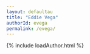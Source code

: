 ```yaml
---
layout: defaultau
title: "Eddie Vega"
authorId: evega
permalink: /evega/
---
```

{% include loadAuthor.html %}
<script>
    $(document).ready(function(){
        showAuthorBio('{{ page.authorId }}');
   });
</script>
